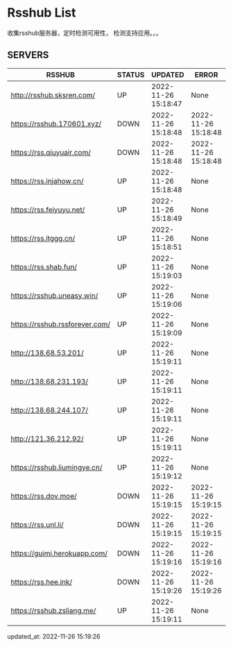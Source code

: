 # Rsshub List

收集rsshub服务器，定时检测可用性， 检测支持应用。。。


## SERVERS

|  RSSHUB   | STATUS  | UPDATED  | ERROR  | TWITTER |  
|  ----  | ----  | ----  | ----  | ---- |  
| http://rsshub.sksren.com/ | UP | 2022-11-26 15:18:47 | None |OK|  
| https://rsshub.170601.xyz/ | DOWN | 2022-11-26 15:18:48 | 2022-11-26 15:18:48 |  
| https://rss.qiuyuair.com/ | DOWN | 2022-11-26 15:18:48 | 2022-11-26 15:18:48 |  
| https://rss.injahow.cn/ | UP | 2022-11-26 15:18:48 | None ||  
| https://rss.feiyuyu.net/ | UP | 2022-11-26 15:18:49 | None |OK|  
| https://rss.itggg.cn/ | UP | 2022-11-26 15:18:51 | None ||  
| https://rss.shab.fun/ | UP | 2022-11-26 15:19:03 | None |OK|  
| https://rsshub.uneasy.win/ | UP | 2022-11-26 15:19:06 | None |OK|  
| https://rsshub.rssforever.com/ | UP | 2022-11-26 15:19:09 | None |OK|  
| http://138.68.53.201/ | UP | 2022-11-26 15:19:11 | None ||  
| http://138.68.231.193/ | UP | 2022-11-26 15:19:11 | None ||  
| http://138.68.244.107/ | UP | 2022-11-26 15:19:11 | None ||  
| http://121.36.212.92/ | UP | 2022-11-26 15:19:11 | None ||  
| https://rsshub.liumingye.cn/ | UP | 2022-11-26 15:19:12 | None |OK|  
| https://rss.dov.moe/ | DOWN | 2022-11-26 15:19:15 | 2022-11-26 15:19:15 |  
| https://rss.unl.li/ | DOWN | 2022-11-26 15:19:15 | 2022-11-26 15:19:15 |  
| https://guimi.herokuapp.com/ | DOWN | 2022-11-26 15:19:16 | 2022-11-26 15:19:16 |  
| https://rss.hee.ink/ | DOWN | 2022-11-26 15:19:26 | 2022-11-26 15:19:26 |  
| https://rsshub.zsliang.me/ | UP | 2022-11-26 15:19:11 | None |OK|  
  

updated_at: 2022-11-26 15:19:26  
